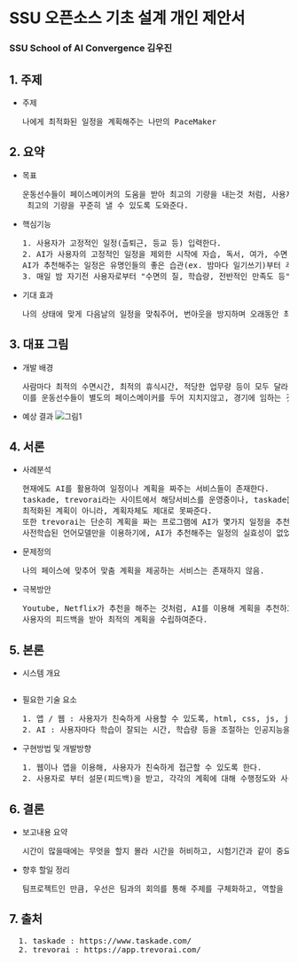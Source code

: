 # SSU 오픈소스 기초 설계 개인 제안서
### SSU School of AI Convergence 김우진
## 1. 주제
* 주제
  <pre>
  나에게 최적화된 일정을 계획해주는 나만의 PaceMaker
  </pre>
## 2. 요약
* 목표
  <pre>
  운동선수들이 페이스메이커의 도움을 받아 최고의 기량을 내는것 처럼, 사용자들의 상태나 기분에 따라 최적의 시간표를 제공하여,<br> 최고의 기량을 꾸준히 낼 수 있도록 도와준다.
  </pre>
* 핵심기능
  <pre>
  1. 사용자가 고정적인 일정(츨퇴근, 등교 등) 입력한다.
  2. AI가 사용자의 고정적인 일정을 제외한 시작에 자습, 독서, 여가, 수면 등의 일정을 조율한다.<br>AI가 추천해주는 일정은 유명인들의 좋은 습관(ex. 밤마다 일기쓰기)부터 추가적인 자습시간을 일정의 시간에 맞게 조절한다.
  3. 매일 밤 자기전 사용자로부터 "수면의 질, 학습량, 전반적인 만족도 등"을 설문받아, 다음날의 일정을 계획한다.
  </pre>
* 기대 효과
  <pre>
  나의 상태에 맞게 다음날의 일정을 맞춰주어, 번아웃을 방지하며 오래동안 최고의 기량을 발휘할 수 있게 한다.
  </pre>
## 3. 대표 그림
* 개발 배경
  <pre>
  사람마다 최적의 수면시간, 최적의 휴식시간, 적당한 업무량 등이 모두 달라 계획을 세우더라도, 금방 지쳐 계획을 지키지 않는 경우가 많다.<br>이를 운동선수들이 별도의 페이스메이커를 두어 지치지않고, 경기에 임하는 것 처럼, 나에게 최적화된 계획을 짜주는 프로그램의 필요성을 느꼈다.
  </pre>
* 예상 결과
  ![그림1](https://github.com/kangarrro/SSU_opensource/assets/121293137/110023fb-300f-4146-b81e-d9f402991969)

## 4. 서론
* 사례분석
  <pre>
  현재에도 AI를 활용하여 일정이나 계획을 짜주는 서비스들이 존재한다.
  taskade, trevorai라는 사이트에서 해당서비스를 운영중이나, taskade는 단순히 언어모델(bard추정)을 이용해 계획을 짜주는 것이므로,<br>최적화된 계획이 아니라, 계획자체도 제대로 못짜준다.<br>또한 trevorai는 단순히 계획을 짜는 프로그램에 AI가 몇가지 일정을 추천하는 기능을 입힌것이다. 이 역시도 사용자의 피드백을 받지않고,<br>사전학습된 언어모델만을 이용하기에, AI가 추천해주는 일정의 실효성이 없었다.
  </pre>
* 문제정의
  <pre>
  나의 페이스에 맞추어 맞춤 계획을 제공하는 서비스는 존재하지 않음.
  </pre>
* 극복방안
  <pre>
  Youtube, Netflix가 추천을 해주는 것처럼, AI를 이용해 계획을 추천하고, 수행한 계획, 그렇지 못한 계획, 사용자의 만족도 등과 같이<br>사용자의 피드백을 받아 최적의 계획을 수립하여준다.
  </pre>
## 5. 본론
* 시스템 개요
  <pre>
  </pre>
* 필요한 기술 요소
  <pre>
  1. 앱 / 웹 : 사용자가 친숙하게 사용할 수 있도록, html, css, js, java, seift 등이 필요하다.
  2. AI : 사용자마다 학습이 잘되는 시간, 학습량 등을 조절하는 인공지능을 구현해야한다.
  </pre>
* 구현방법 및 개발방향
  <pre>
  1. 웹이나 앱을 이용해, 사용자가 친숙하게 접근할 수 있도록 한다.
  2. 사용자로 부터 설문(피드백)을 받고, 각각의 계획에 대해 수행정도와 사용자의 상태를 측정하고, 사용자의 만족도가 높아지는 방향으로의 계획을 수립하는 AI모델을 구성한다.
  </pre>
## 6. 결론
* 보고내용 요약
  <pre>
  시간이 많을때에는 무엇을 할지 몰라 시간을 허비하고, 시험기간과 같이 중요한일이 있을때는 무리한 계획을 세워, 금방 지치는 상황이 반복되어, 자신이 세운 계획을 잘 이행하지 못하는데, 마치 마라톤선수와 그의 페이스메이커와 같이 AI가 사용자에게 맞게 최적화해주는 프로그램이다.
  </pre>
* 향후 할일 정리
  <pre>
  팀프로젝트인 만큼, 우선은 팀과의 회의를 통해 주제를 구체화하고, 역할을 나눈뒤, 각자 필요한 기술을 습득할 것이다.
  </pre>
## 7. 출처
  <pre>
  1. taskade : https://www.taskade.com/
  2. trevorai : https://app.trevorai.com/
</pre>